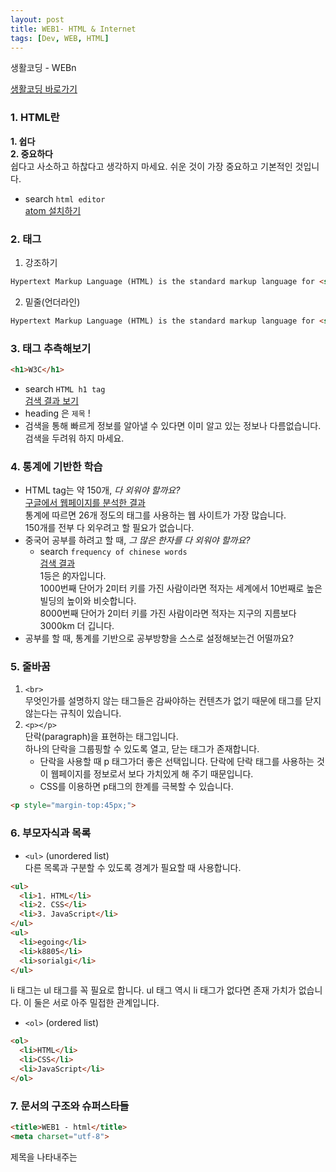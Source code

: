 ```yaml
---
layout: post
title: WEB1- HTML & Internet
tags: [Dev, WEB, HTML]
---
```


생활코딩 - WEBn  

[생활코딩 바로가기](https://opentutorials.org/course/3083)  

### 1. HTML란  
**1. 쉽다**  
**2. 중요하다**  
쉽다고 사소하고 하찮다고 생각하지 마세요. 쉬운 것이 가장 중요하고 기본적인 것입니다.  

- search `html editor`  
  [atom 설치하기](https://atom.io/)  
  
### 2. 태그  
1. 강조하기
```html
Hypertext Markup Language (HTML) is the standard markup language for <strong>creating web pages</strong> and web applications.
```
2. 밑줄(언더라인)
```html
Hypertext Markup Language (HTML) is the standard markup language for <strong>creating <u>web</u> pages</strong> and web applications.
```

### 3. 태그 추측해보기   
```html
<h1>W3C</h1>
```
* search `HTML h1 tag`   
[검색 결과 보기](https://www.w3schools.com/tags/tag_hn.asp)  
* heading 은 `제목` !  
* 검색을 통해 빠르게 정보를 알아낼 수 있다면 이미 알고 있는 정보나 다름없습니다. 검색을 두려워 하지 마세요.  

### 4. 통계에 기반한 학습  
* HTML tag는 약 150개, *다 외워야 할까요?*  
  [구글에서 웹페이지를 분석한 결과](https://advancedwebranking.com/html/)  
  통계에 따르면 26개 정도의 태그를 사용하는 웹 사이트가 가장 많습니다.  
  150개를 전부 다 외우려고 할 필요가 없습니다.  
* 중국어 공부를 하려고 할 때, *그 많은 한자를 다 외워야 할까요?*  
  * search `frequency of chinese words`  
    [검색 결과](http://lingua.mtsu.edu/chinese-computing/statistics/char/list.php?Which=MO)  
  1등은 的자입니다.  
  1000번째 단어가 2미터 키를 가진 사람이라면 적자는 세계에서 10번째로 높은 빌딩의 높이와 비슷합니다.  
  8000번째 단어가 2미터 키를 가진 사람이라면 적자는 지구의 지름보다 3000km 더 깁니다.  
* 공부를 할 때, 통계를 기반으로 공부방향을 스스로 설정해보는건 어떨까요?  

### 5. 줄바꿈  
1. `<br>`   
   무엇인가를 설명하지 않는 태그들은 감싸야하는 컨텐츠가 없기 때문에 태그를 닫지 않는다는 규칙이 있습니다.  
2. `<p></p>`  
   단락(paragraph)을 표현하는 태그입니다.  
   하나의 단락을 그룹핑할 수 있도록 열고, 닫는 태그가 존재합니다.  
   * 단락을 사용할 때 p 태그가더 좋은 선택입니다. 단락에 단락 태그를 사용하는 것이 웹페이지를 정보로서 보다 가치있게 해 주기 때문입니다.  
   * CSS를 이용하면 p태그의 한계를 극복할 수 있습니다.  
```html
<p style="margin-top:45px;">
```


### 6. 부모자식과 목록  
* `<ul>` (unordered list)  
  다른 목록과 구분할 수 있도록 경계가 필요할 때 사용합니다.  
```html
<ul>
  <li>1. HTML</li>
  <li>2. CSS</li>
  <li>3. JavaScript</li>
</ul>
<ul>
  <li>egoing</li>
  <li>k8805</li>
  <li>sorialgi</li>
</ul>
```
li 태그는 ul 태그를 꼭 필요로 합니다. ul 태그 역시 li 태그가 없다면 존재 가치가 없습니다. 이 둘은 서로 아주 밀접한 관계입니다.  
* `<ol>` (ordered list)
```html
<ol>
  <li>HTML</li>
  <li>CSS</li>
  <li>JavaScript</li>
</ol>
```

### 7. 문서의 구조와 슈퍼스타들  
```html
<title>WEB1 - html</title>
<meta charset="utf-8">
```
제목을 나타내주는 <title> 태그와 한글이 깨지지 않도록 웹페이지를 UTF-8 방식으로 열도록 하는 <meta charset> 태그입니다.
이 코드들은 본문이 아니고, 본문을 설명합니다.  
본문과 본문을 설명하는 코드를 분리하기 위해 본문은 body 태그로, 본문을 설명하는 태그는 head 태그를 사용합니다.  
또 body 태그와 head 태그를 감싸는 하나의 태그, html 태그로 전체를 감싸줍니다.  
또 이 웹페이지가 HTML로서 만들어졌다는 것을 표현하기 위해서  문서의 시작에 <!doctype html>를 추가합니다. 

```html
<!doctype html>
<html>
<head>
  <title>WEB1 - html</title>
  <meta charset="utf-8">
</head>
<body>
  <ol>
    <li>HTML</li>
    <li>CSS</li>
    <li>JavaScript</li>
  </ol>
  <h1>HTML</h1>
  <p>Hypertext Markup Language (HTML) is the standard markup language for <strong>creating <u>web</u> pages</strong> and web applications.Web browsers receive HTML documents from a web server or from local storage and render them into multimedia web pages. HTML describes the structure of a web page semantically and originally included cues for the appearance of the document.
  <img src="coding.jpg" width="100%">
  </p><p style="margin-top:45px;">HTML elements are the building blocks of HTML pages. With HTML constructs, images and other objects, such as interactive forms, may be embedded into the rendered page. It provides a means to create structured documents by denoting structural semantics for text such as headings, paragraphs, lists, links, quotes and other items. HTML elements are delineated by tags, written using angle brackets.
  </p>
</body>
</html>
```

* 공부를 하면 이렇게 눈이 밝아지고 시력이 좋아집니다. 예전에는 보이지 않았던 것이 보입니다.  

### 8. 링크  
```html
<a href="https://www.w3.org/TR/html5/" target="_blank" title="html5 specification">Hypertext Markup Language (HTML)</a>
```
### 9. 원시웹  
[세계 최초의 웹페이지](http://info.cern.ch)  

